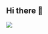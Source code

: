 ## Hi there 👋

<img src="https://github-readme-stats.vercel.app/api?username=Ali-Jalali-Farahani&show_icons=true" align="center"/>
